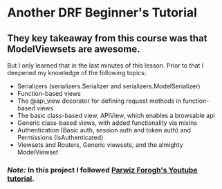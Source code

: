 # Another DRF Beginner's Tutorial

## They key takeaway from this course was that ModelViewsets are awesome.
But I only learned that in the last minutes of this lesson. Prior to that I deepened my knowledge of the following topics:

* Serializers (serializers.Serializer and serializers.ModelSerializer)
* Function-based views
* The @api_view decorator for defining request methods in function-based views
* The basic class-based view, APIView, which enables a browsable api
* Generic class-based views, with added functionality via mixins
* Authentication (Basic auth, session auth and token auth) and Permissions (IsAuthenticated)
* Viewsets and Routers, Generic viewsets, and the almighty ModelViewset

### *Note:* In this project I followed [Parwiz Forogh's Youtube tutorial](https://youtu.be/B38aDwUpcFc). 
